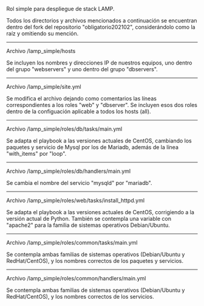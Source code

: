 Rol simple para despliegue de stack LAMP.

Todos los directorios y archivos mencionados a continuación se encuentran dentro del fork del repositorio "obligatorio202102", considerándolo como la raíz y omitiendo su mención.

------
Archivo /lamp_simple/hosts

Se incluyen los nombres y direcciones IP de nuestros equipos, uno dentro del grupo "webservers" y uno dentro del grupo "dbservers".

------
Archivo /lamp_simple/site.yml

Se modifica el archivo dejando como comentarios las líneas correspondientes a los roles "web" y "dbserver". Se incluyen esos dos roles dentro de la configuación aplicable a todos los hosts (all). 

------
Archivo /lamp_simple/roles/db/tasks/main.yml

Se adapta el playbook a las versiones actuales de CentOS, cambiando los paquetes y servicio de Mysql por los de Mariadb, además de la línea "with_items" por "loop".

------
Archivo /lamp_simple/roles/db/handlers/main.yml

Se cambia el nombre del servicio "mysqld" por "mariadb".

------
Archivo /lamp_simple/roles/web/tasks/install_httpd.yml

Se adapta el playbook a las versiones actuales de CentOS, corrigiendo a la versión actual de Python.
También se contempla una variable con "apache2" para la familia de sistemas operativos Debian/Ubuntu.

------
Archivo /lamp_simple/roles/common/tasks/main.yml

Se contempla ambas familias de sistemas operativos (Debian/Ubuntu y RedHat/CentOS), y los nombres correctos de los paquetes y servicios.

------
Archivo /lamp_simple/roles/common/handlers/main.yml

Se contempla ambas familias de sistemas operativos (Debian/Ubuntu y RedHat/CentOS), y los nombres correctos de los servicios.
